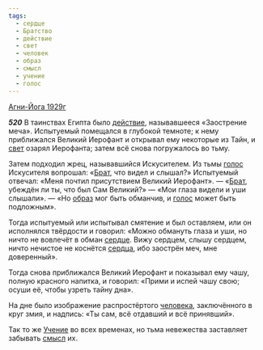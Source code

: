 ```yaml
---
tags:
  - сердце
  - Братство
  - действие
  - свет
  - человек
  - образ
  - смысл
  - учение
  - голос
---
```


[Агни-Йога 1929г](https://127.0.0.1:4002/agni/1929)

___520___
В таинствах Египта было [действие](../../../tags/#действие), называвшееся «Заострение меча». Испытуемый помещался в глубокой темноте; к нему приближался Великий Иерофант и открывал ему некоторые из Тайн, и [свет](../../../tags/#свет) озарял Иерофанта; затем всё снова погружалось во тьму.   

Затем подходил жрец, называвшийся Искусителем. Из тьмы [голос](../../../tags/#голос) Искусителя вопрошал: «[Брат](../../../tags/#Братство), что видел и слышал?» Испытуемый отвечал: «Меня почтил присутствием Великий Иерофант». — «[Брат](../../../tags/#Братство), убеждён ли ты, что был Сам Великий?» — «Мои глаза видели и уши слышали». — «Но [образ](../../../tags/#образ) мог быть обманчив, и [голос](../../../tags/#голос) может быть подложным».   

Тогда испытуемый или испытывал смятение и был оставляем, или он исполнялся твёрдости и говорил: «Можно обмануть глаза и уши, но ничто не вовлечёт в обман [сердце](../../../tags/#сердце). Вижу сердцем, слышу сердцем, ничто нечистое не коснётся [сердца](../../../tags/#сердце), ибо заострён меч, мне доверенный».   

Тогда снова приближался Великий Иерофант и показывал ему чашу, полную красного напитка, и говорил: «Прими и испей чашу свою; осуши её, чтобы узреть тайну дна».   

На дне было изображение распростёртого [человека](../../../tags/#человек), заключённого в круг змия, и надпись: «Ты сам, всё отдавший и всё принявший».   

Так то же [Учение](../../../tags/#учение) во всех временах, но тьма невежества заставляет забывать [смысл](../../../tags/#смысл) их.